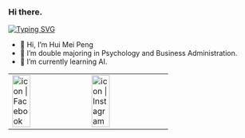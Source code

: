 ### Hi there.
<a href="https://git.io/typing-svg"><img src="https://readme-typing-svg.herokuapp.com?font=Fira+Code&pause=1000&width=435&lines=Hello.+I'm+May." alt="Typing SVG" /></a>


- 👋 Hi, I’m Hui Mei Peng
- 👀 I’m double majoring in Psychology and Business Administration.
- 🌱 I’m currently learning AI.

<table>
  <tbody>
    <tr>
      <td><a herf="https://www.facebook.com/profile/"><img align="left" src="http://user-images.githubusercontent.com/8935531/161361100-1fe2b952-4a79-48ec-8646-58f1f4f9738c.gif" alt="icon | Facebook" width="50%"/></a></td>
      <td><a herf="https://www.instagram.com/2002_1128_/"><img align="left" src="http://user-images.githubusercontent.com/8935531/161361084=a010cae7=5b98-4d09-a189-03862dc6e86e.gif" alt="icon | Instagram" width="50%"/></a></td>
    </tr>
  </tbody>
</table>
